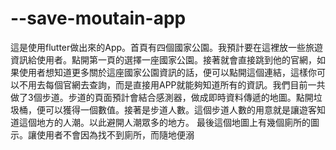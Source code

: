 # --save-moutain-app
這是使用flutter做出來的App。首頁有四個國家公園。我預計要在這裡放一些旅遊資訊給使用者。點開第一頁的選擇一座國家公園。接著就會直接跳到他的官網，如果使用者想知道更多關於這座國家公園資訊的話，便可以點開這個連結，這樣你可以不用去每個官網去查詢，而是直接用APP就能夠知道所有的資訊。我們目前一共做了3個步道。步道的頁面預計會結合感測器，做成即時資料傳遞的地圖。點開垃圾桶，便可以獲得一個數值。接著是步道人數。這個步道人數的用意就是讓遊客知道這個地方的人潮。以此避開人潮眾多的地方。 最後這個地圖上有幾個廁所的圖示。讓使用者不會因為找不到廁所，而隨地便溺
